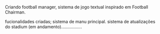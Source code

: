 Criando football manager, sistema de jogo textual inspirado em Football Chairman.

fucionalidades criadas;
sistema de manu principal.
sistema de atualizações do stadium (em andamento).................
